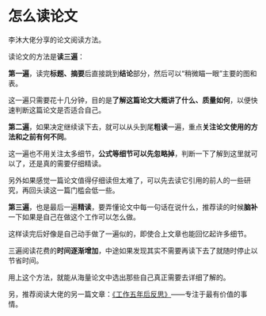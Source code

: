 # 怎么读论文

李沐大佬分享的论文阅读方法。



读论文的方法是**读三遍**：



**第一遍**，读完**标题、摘要**后直接跳到**结论**部分，然后可以“稍微瞄一眼”主要的图和表。

这一遍只需要花十几分钟，目的是**了解这篇论文大概讲了什么、质量如何**，以便快速判断这篇论文是否适合自己。



**第二遍**，如果决定继续读下去，就可以从头到尾**粗读**一遍，重点**关注论文使用的方法和之前有何不同**。

这一遍也不用关注太多细节，**公式等细节可以先忽略掉**，判断一下了解到这里就可以了，还是真的需要仔细精读。

另外如果感觉一篇论文值得仔细读但太难了，可以先去读它引用的前人的一些研究，再回头读这一篇门槛会低一些。



**第三遍**，也是最后一遍**精读**，要弄懂论文中每一句话在说什么，推荐读的时候**脑补**一下如果是自己在做这个工作可以怎么做。

这样读完后好像是自己动手做了一遍似的，即使合上文章也能回忆起许多细节。



三遍阅读花费的**时间逐渐增加**，中途如果发现其实不需要再读下去了就随时停止以节省时间。

用上这个方法，就能从海量论文中选出那些自己真正需要去详细了解的。



另，推荐阅读大佬的另一篇文章：[《工作五年后反思》](https://zhuanlan.zhihu.com/p/374777591)——专注于最有价值的事情。